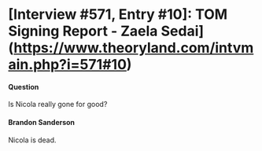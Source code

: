 # [Interview #571, Entry #10]: TOM Signing Report - Zaela Sedai](https://www.theoryland.com/intvmain.php?i=571#10)

#### Question

Is Nicola really gone for good?

#### Brandon Sanderson

Nicola is dead.

